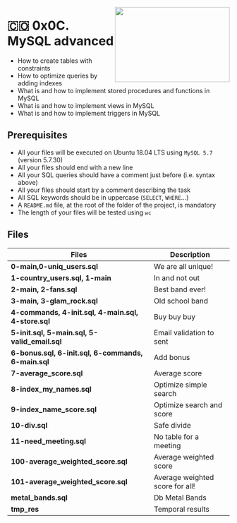 <p>
<img width="260" height="170" src="https://www.flaticon.com/svg/static/icons/svg/2772/2772128.svg" align="right" >
</p>

# :colombia: 0x0C. MySQL advanced

- How to create tables with constraints
- How to optimize queries by adding indexes
- What is and how to implement stored procedures and functions in MySQL
- What is and how to implement views in MySQL
- What is and how to implement triggers in MySQL

## Prerequisites

- All your files will be executed on Ubuntu 18.04 LTS using `MySQL 5.7` (version 5.7.30)
- All your files should end with a new line
- All your SQL queries should have a comment just before (i.e. syntax above)
- All your files should start by a comment describing the task
- All SQL keywords should be in uppercase (`SELECT`, `WHERE`…)
- A `README.md` file, at the root of the folder of the project, is mandatory
- The length of your files will be tested using `wc`


## Files

| Files                                               | Description                     |
| --------------------------------------------------- | ------------------------------- |
| **0-main,0-uniq_users.sql**                         | We are all unique!              |
| **1-country_users.sql, 1-main**                     | In and not out                  |
| **2-main, 2-fans.sql**                              | Best band ever!                 |
| **3-main, 3-glam_rock.sql**                         | Old school band                 |
| **4-commands, 4-init.sql, 4-main.sql, 4-store.sql** | Buy buy buy                     |
| **5-init.sql, 5-main.sql, 5-valid_email.sql**       | Email validation to sent        |
| **6-bonus.sql, 6-init.sql, 6-commands, 6-main.sql** | Add bonus                       |
| **7-average_score.sql**                             | Average score                   |
| **8-index_my_names.sql**                            | Optimize simple search          |
| **9-index_name_score.sql**                          | Optimize search and score       |
| **10-div.sql**                                      | Safe divide                     |
| **11-need_meeting.sql**                             | No table for a meeting          |
| **100-average_weighted_score.sql**                  | Average weighted score          |
| **101-average_weighted_score.sql**                  | Average weighted score for all! |
| **metal_bands.sql**                                 | Db Metal Bands                  |
| **tmp_res**                                         | Temporal results                |
